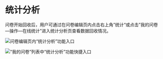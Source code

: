 # 统计分析

问卷开始回收后，用户可通过在问卷编辑页内点击右上角”统计“或点击”我的问卷—操作—在线统计”进入统计分析页查看数据回收情况。

![问卷编辑页内“统计分析”功能入口](../../.gitbook/assets/Snipaste\_2023-10-08\_15-13-21.png)

![“我的问卷”列表中“统计分析”功能快捷入口](../../.gitbook/assets/Snipaste\_2023-10-08\_15-12-57.png)
